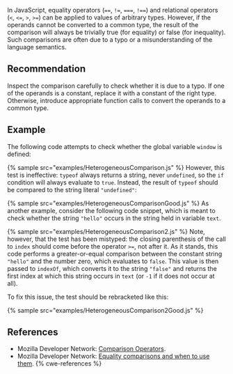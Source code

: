 In JavaScript, equality operators (`==`, `!=`, `===`, `!==`) and relational operators (`<`, `<=`, `>`, `>=`) can be applied to values of arbitrary types. However, if the operands cannot be converted to a common type, the result of the comparison will always be trivially true (for equality) or false (for inequality). Such comparisons are often due to a typo or a misunderstanding of the language semantics.


## Recommendation
Inspect the comparison carefully to check whether it is due to a typo. If one of the operands is a constant, replace it with a constant of the right type. Otherwise, introduce appropriate function calls to convert the operands to a common type.


## Example
The following code attempts to check whether the global variable `window` is defined:

{% sample src="examples/HeterogeneousComparison.js" %}
However, this test is ineffective: `typeof` always returns a string, never `undefined`, so the `if` condition will always evaluate to `true`. Instead, the result of `typeof` should be compared to the string literal `"undefined"`:

{% sample src="examples/HeterogeneousComparisonGood.js" %}
As another example, consider the following code snippet, which is meant to check whether the string `"hello"` occurs in the string held in variable `text`.

{% sample src="examples/HeterogeneousComparison2.js" %}
Note, however, that the test has been mistyped: the closing parenthesis of the call to `index` should come before the operator `>=`, not after it. As it stands, this code performs a greater-or-equal comparison between the constant string `"hello"` and the number zero, which evaluates to `false`. This value is then passed to `indexOf`, which converts it to the string `"false"` and returns the first index at which this string occurs in `text` (or `-1` if it does not occur at all).

To fix this issue, the test should be rebracketed like this:

{% sample src="examples/HeterogeneousComparison2Good.js" %}

## References
* Mozilla Developer Network: [Comparison Operators](https://developer.mozilla.org/en-US/docs/Web/JavaScript/Reference/Operators/Comparison_Operators).
* Mozilla Developer Network: [Equality comparisons and when to use them](https://developer.mozilla.org/en-US/docs/Web/JavaScript/Equality_comparisons_and_when_to_use_them).
{% cwe-references %}
